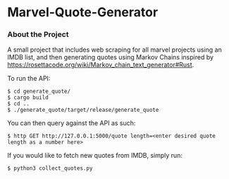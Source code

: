 # Marvel-Quote-Generator

### About the Project
A small project that includes web scraping for all marvel projects using an IMDB list, and then generating quotes using Markov Chains inspired by https://rosettacode.org/wiki/Markov_chain_text_generator#Rust.

To run the API:

```
$ cd generate_quote/
$ cargo build
$ cd ..
$ ./generate_quote/target/release/generate_quote
```

You can then query against the API as such:

```
$ http GET http://127.0.0.1:5000/quote length=<enter desired quote length as a number here>
```

If you would like to fetch new quotes from IMDB, simply run:

```
$ python3 collect_quotes.py
```